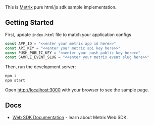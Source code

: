 This is [Metrix](https://metrix.ir/) pure html/js sdk sample implementation.

## Getting Started

First, update `index.html` file to match your application configs
```js
const APP_ID = "<<enter your metrix app id here>>"
const API_KEY = "<<enter your metrix api key here>>"
const PUSH_PUBLIC_KEY = "<<enter your push public key here>>"
const SAMPLE_EVENT_SLUG = "<<enter your metrix event slug here>>"
```

Then, run the development server:

```bash
npm i
npm start
```

Open [http://localhost:3000](http://localhost:3000) with your browser to see the sample page.

## Docs
- [Web SDK Documentation](https://metrix.ir/en/docs/sdk/new-web/) - learn about Metrix Web SDK.